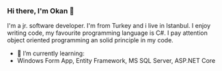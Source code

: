 ### Hi there, I'm Okan 👋

I'm a jr. software developer. I'm from Turkey and i live in Istanbul. I enjoy writing code, my favourite programming language is C#. I pay attention object oriented programming an solid principle in my code.


- 🌱 I’m currently learning: 
- Windows Form App, Entity Framework, MS SQL Server, ASP.NET Core



